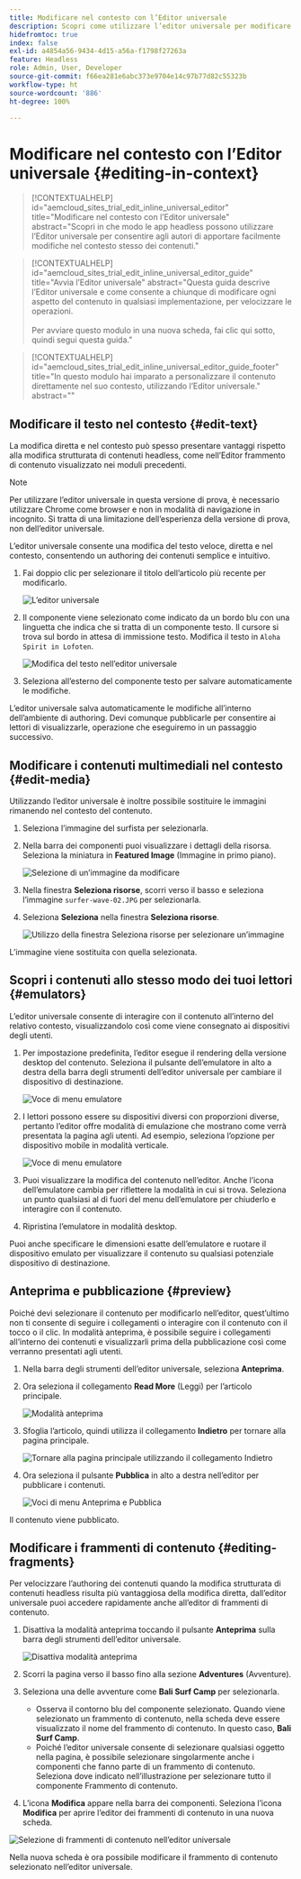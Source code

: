 ```yaml
---
title: Modificare nel contesto con l’Editor universale
description: Scopri come utilizzare l’editor universale per modificare qualsiasi aspetto del contenuto, direttamente e nel contesto, in qualsiasi implementazione.
hidefromtoc: true
index: false
exl-id: a4854a56-9434-4d15-a56a-f1798f27263a
feature: Headless
role: Admin, User, Developer
source-git-commit: f66ea281e6abc373e9704e14c97b77d82c55323b
workflow-type: ht
source-wordcount: '886'
ht-degree: 100%

---
```



# Modificare nel contesto con l’Editor universale {#editing-in-context}

>[!CONTEXTUALHELP]
>id="aemcloud_sites_trial_edit_inline_universal_editor"
>title="Modificare nel contesto con l’Editor universale"
>abstract="Scopri in che modo le app headless possono utilizzare l’Editor universale per consentire agli autori di apportare facilmente modifiche nel contesto stesso dei contenuti."

>[!CONTEXTUALHELP]
>id="aemcloud_sites_trial_edit_inline_universal_editor_guide"
>title="Avvia l’Editor universale"
>abstract="Questa guida descrive l’Editor universale e come consente a chiunque di modificare ogni aspetto del contenuto in qualsiasi implementazione, per velocizzare le operazioni.<br><br>Per avviare questo modulo in una nuova scheda, fai clic qui sotto, quindi segui questa guida."

>[!CONTEXTUALHELP]
>id="aemcloud_sites_trial_edit_inline_universal_editor_guide_footer"
>title="In questo modulo hai imparato a personalizzare il contenuto direttamente nel suo contesto, utilizzando l’Editor universale."
>abstract=""

## Modificare il testo nel contesto {#edit-text}

La modifica diretta e nel contesto può spesso presentare vantaggi rispetto alla modifica strutturata di contenuti headless, come nell’Editor frammento di contenuto visualizzato nei moduli precedenti.

>[!NOTE]
>
>Per utilizzare l’editor universale in questa versione di prova, è necessario utilizzare Chrome come browser e non in modalità di navigazione in incognito. Si tratta di una limitazione dell’esperienza della versione di prova, non dell’editor universale.

L’editor universale consente una modifica del testo veloce, diretta e nel contesto, consentendo un authoring dei contenuti semplice e intuitivo.

1. Fai doppio clic per selezionare il titolo dell’articolo più recente per modificarlo.

   ![L’editor universale](assets/do-not-localize/ue-component-mode.png)

1. Il componente viene selezionato come indicato da un bordo blu con una linguetta che indica che si tratta di un componente testo. Il cursore si trova sul bordo in attesa di immissione testo. Modifica il testo in `Aloha Spirit in Lofoten`.

   ![Modifica del testo nell’editor universale](assets/do-not-localize/ue-edit-text-2.png)

1. Seleziona all’esterno del componente testo per salvare automaticamente le modifiche.

L’editor universale salva automaticamente le modifiche all’interno dell’ambiente di authoring. Devi comunque pubblicarle per consentire ai lettori di visualizzarle, operazione che eseguiremo in un passaggio successivo.

## Modificare i contenuti multimediali nel contesto {#edit-media}

Utilizzando l’editor universale è inoltre possibile sostituire le immagini rimanendo nel contesto del contenuto.

1. Seleziona l’immagine del surfista per selezionarla.

1. Nella barra dei componenti puoi visualizzare i dettagli della risorsa. Seleziona la miniatura in **Featured Image** (Immagine in primo piano).

   ![Selezione di un’immagine da modificare](assets/do-not-localize/ue-edit-media.png)

1. Nella finestra **Seleziona risorse**, scorri verso il basso e seleziona l’immagine `surfer-wave-02.JPG` per selezionarla.

1. Seleziona **Seleziona** nella finestra **Seleziona risorse**.

   ![Utilizzo della finestra Seleziona risorse per selezionare un’immagine](assets/do-not-localize/ue-select-asset.png)

L’immagine viene sostituita con quella selezionata.

## Scopri i contenuti allo stesso modo dei tuoi lettori {#emulators}

L’editor universale consente di interagire con il contenuto all’interno del relativo contesto, visualizzandolo così come viene consegnato ai dispositivi degli utenti.

1. Per impostazione predefinita, l’editor esegue il rendering della versione desktop del contenuto. Seleziona il pulsante dell’emulatore in alto a destra della barra degli strumenti dell’editor universale per cambiare il dispositivo di destinazione.

   ![Voce di menu emulatore](assets/do-not-localize/ue-emulator-1.png)

1. I lettori possono essere su dispositivi diversi con proporzioni diverse, pertanto l’editor offre modalità di emulazione che mostrano come verrà presentata la pagina agli utenti. Ad esempio, seleziona l’opzione per dispositivo mobile in modalità verticale.

   ![Voce di menu emulatore](assets/do-not-localize/ue-emulator-2.png)

1. Puoi visualizzare la modifica del contenuto nell’editor. Anche l’icona dell’emulatore cambia per riflettere la modalità in cui si trova. Seleziona un punto qualsiasi al di fuori del menu dell’emulatore per chiuderlo e interagire con il contenuto.

1. Ripristina l’emulatore in modalità desktop.

Puoi anche specificare le dimensioni esatte dell’emulatore e ruotare il dispositivo emulato per visualizzare il contenuto su qualsiasi potenziale dispositivo di destinazione.

## Anteprima e pubblicazione {#preview}

Poiché devi selezionare il contenuto per modificarlo nell’editor, quest’ultimo non ti consente di seguire i collegamenti o interagire con il contenuto con il tocco o il clic. In modalità anteprima, è possibile seguire i collegamenti all’interno dei contenuti e visualizzarli prima della pubblicazione così come verranno presentati agli utenti.

1. Nella barra degli strumenti dell’editor universale, seleziona **Anteprima**.

1. Ora seleziona il collegamento **Read More** (Leggi) per l’articolo principale.

   ![Modalità anteprima](assets/do-not-localize/ue-preview-publish-1.png)

1. Sfoglia l’articolo, quindi utilizza il collegamento **Indietro** per tornare alla pagina principale.

   ![Tornare alla pagina principale utilizzando il collegamento Indietro](assets/do-not-localize/ue-preview-publish-3.png)

1. Ora seleziona il pulsante **Pubblica** in alto a destra nell’editor per pubblicare i contenuti.

   ![Voci di menu Anteprima e Pubblica](assets/do-not-localize/ue-preview-publish-4.png)

Il contenuto viene pubblicato.

## Modificare i frammenti di contenuto {#editing-fragments}

Per velocizzare l’authoring dei contenuti quando la modifica strutturata di contenuti headless risulta più vantaggiosa della modifica diretta, dall’editor universale puoi accedere rapidamente anche all’editor di frammenti di contenuto.

1. Disattiva la modalità anteprima toccando il pulsante **Anteprima** sulla barra degli strumenti dell’editor universale.

   ![Disattiva modalità anteprima](assets/do-not-localize/ue-toggle-off-preview.png)

1. Scorri la pagina verso il basso fino alla sezione **Adventures** (Avventure).

1. Seleziona una delle avventure come **Bali Surf Camp** per selezionarla.

   * Osserva il contorno blu del componente selezionato. Quando viene selezionato un frammento di contenuto, nella scheda deve essere visualizzato il nome del frammento di contenuto. In questo caso, **Bali Surf Camp**.
   * Poiché l’editor universale consente di selezionare qualsiasi oggetto nella pagina, è possibile selezionare singolarmente anche i componenti che fanno parte di un frammento di contenuto. Seleziona dove indicato nell’illustrazione per selezionare tutto il componente Frammento di contenuto.

1. L’icona **Modifica** appare nella barra dei componenti. Seleziona l’icona **Modifica** per aprire l’editor dei frammenti di contenuto in una nuova scheda.

![Selezione di frammenti di contenuto nell’editor universale](assets/do-not-localize/ue-content-fragments.png)

Nella nuova scheda è ora possibile modificare il frammento di contenuto selezionato nell’editor universale.
